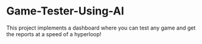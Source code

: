 # Game-Tester-Using-AI
This project implements a dashboard where you can test any game and get the reports at a speed of a hyperloop!
